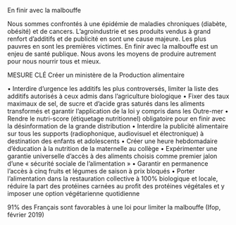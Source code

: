 En finir avec la malbouffe

Nous sommes confrontés à une épidémie de maladies chroniques (diabète, obésité) et de cancers. L’agroindustrie et ses produits vendus à grand renfort d’additifs et de publicité en sont une cause majeure. Les plus pauvres en sont les premières victimes. En finir avec la malbouffe est un enjeu de santé publique. Nous avons les moyens de produire autrement pour nous nourrir tous et mieux.

MESURE CLÉ
Créer un ministère de la Production alimentaire

• Interdire d’urgence les additifs les plus controversés, limiter la liste des additifs autorisés à ceux admis dans l’agriculture biologique
• Fixer des taux maximaux de sel, de sucre et d’acide gras saturés dans les aliments transformés et garantir l’application de la loi y compris dans les Outre-mer
• Rendre le nutri-score (étiquetage nutritionnel) obligatoire pour en finir avec la désinformation de la grande distribution
• Interdire la publicité alimentaire sur tous les supports (radiophonique, audiovisuel et électronique) à destination des enfants et adolescents
• Créer une heure hebdomadaire d’éducation à la nutrition de la maternelle au collège
• Expérimenter une garantie universelle d’accès à des aliments choisis comme premier jalon d’une « sécurité sociale de l’alimentation »
• Garantir en permanence l’accès à cinq fruits et légumes de saison à prix bloqués
• Porter l’alimentation dans la restauration collective à 100% biologique et locale, réduire la part des protéines carnées au profit des protéines végétales et y imposer une option végétarienne quotidienne

91% des Français sont favorables à une loi pour limiter la malbouffe (Ifop, février 2019)